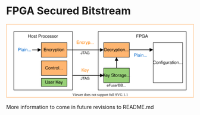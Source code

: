 # FPGA Secured Bitstream

<p align="center">
  <img src="./docs/figures/OpenFPGA_Secure_Bitstream.svg">
</p>
  
More information to come in future revisions to README.md
